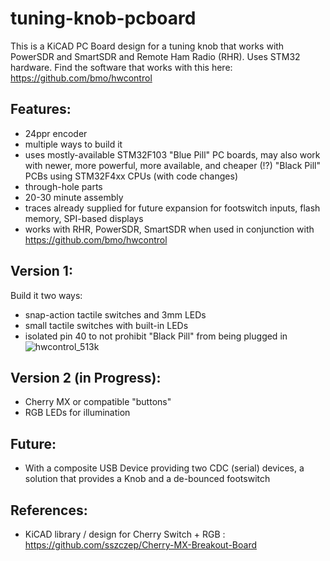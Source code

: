 # tuning-knob-pcboard
This is a KiCAD PC Board design for a tuning knob that works with PowerSDR and SmartSDR and Remote Ham Radio (RHR). Uses STM32 hardware. Find the software that works with this here: https://github.com/bmo/hwcontrol

## Features:
- 24ppr encoder
- multiple ways to build it
- uses mostly-available STM32F103 "Blue Pill" PC boards, may also work with newer, more powerful, more available, and cheaper (!?) "Black Pill" PCBs using STM32F4xx CPUs (with code changes)
- through-hole parts
- 20-30 minute assembly
- traces already supplied for future expansion for footswitch inputs, flash memory, SPI-based displays
- works with RHR, PowerSDR, SmartSDR when used in conjunction with https://github.com/bmo/hwcontrol

## Version 1:
Build it two ways:
- snap-action tactile switches and 3mm LEDs
- small tactile switches with built-in LEDs
- isolated pin 40 to not prohibit "Black Pill" from being plugged in
![hwcontrol_513k](https://user-images.githubusercontent.com/11912/153449086-7aa9e259-4c36-4aab-b3d2-77c59784bd3d.jpg)

## Version 2 (in Progress):
- Cherry MX or compatible "buttons"
- RGB LEDs for illumination

## Future:
- With a composite USB Device providing two CDC (serial) devices, a solution that provides a Knob and a de-bounced footswitch

## References:
- KiCAD library / design for Cherry Switch + RGB : https://github.com/sszczep/Cherry-MX-Breakout-Board

